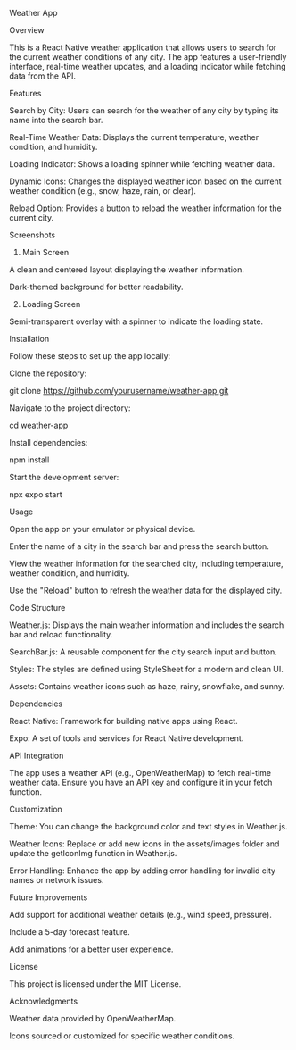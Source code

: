 Weather App

Overview

This is a React Native weather application that allows users to search for the current weather conditions of any city. The app features a user-friendly interface, real-time weather updates, and a loading indicator while fetching data from the API.

Features

Search by City: Users can search for the weather of any city by typing its name into the search bar.

Real-Time Weather Data: Displays the current temperature, weather condition, and humidity.

Loading Indicator: Shows a loading spinner while fetching weather data.

Dynamic Icons: Changes the displayed weather icon based on the current weather condition (e.g., snow, haze, rain, or clear).

Reload Option: Provides a button to reload the weather information for the current city.

Screenshots

1. Main Screen

A clean and centered layout displaying the weather information.

Dark-themed background for better readability.

2. Loading Screen

Semi-transparent overlay with a spinner to indicate the loading state.

Installation

Follow these steps to set up the app locally:

Clone the repository:

git clone https://github.com/yourusername/weather-app.git

Navigate to the project directory:

cd weather-app

Install dependencies:

npm install

Start the development server:

npx expo start

Usage

Open the app on your emulator or physical device.

Enter the name of a city in the search bar and press the search button.

View the weather information for the searched city, including temperature, weather condition, and humidity.

Use the "Reload" button to refresh the weather data for the displayed city.

Code Structure

Weather.js: Displays the main weather information and includes the search bar and reload functionality.

SearchBar.js: A reusable component for the city search input and button.

Styles: The styles are defined using StyleSheet for a modern and clean UI.

Assets: Contains weather icons such as haze, rainy, snowflake, and sunny.

Dependencies

React Native: Framework for building native apps using React.

Expo: A set of tools and services for React Native development.

API Integration

The app uses a weather API (e.g., OpenWeatherMap) to fetch real-time weather data. Ensure you have an API key and configure it in your fetch function.

Customization

Theme: You can change the background color and text styles in Weather.js.

Weather Icons: Replace or add new icons in the assets/images folder and update the getIconImg function in Weather.js.

Error Handling: Enhance the app by adding error handling for invalid city names or network issues.

Future Improvements

Add support for additional weather details (e.g., wind speed, pressure).

Include a 5-day forecast feature.

Add animations for a better user experience.

License

This project is licensed under the MIT License.

Acknowledgments

Weather data provided by OpenWeatherMap.

Icons sourced or customized for specific weather conditions.
